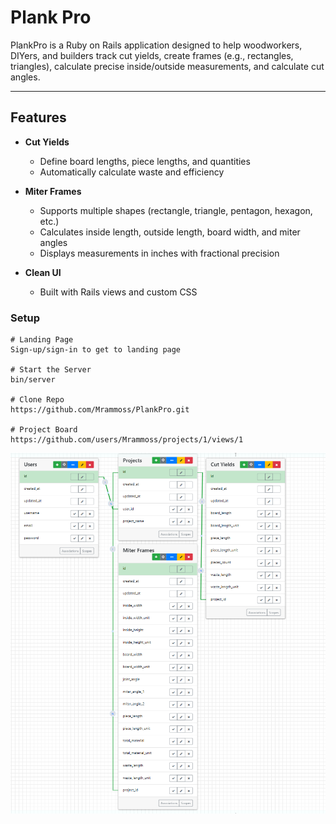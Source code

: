 # Plank Pro

PlankPro is a Ruby on Rails application designed to help woodworkers, DIYers, and builders track cut yields, create frames (e.g., rectangles, triangles), calculate precise inside/outside measurements, and calculate cut angles. 

---

## Features

- **Cut Yields**
  - Define board lengths, piece lengths, and quantities
  - Automatically calculate waste and efficiency

- **Miter Frames**
  - Supports multiple shapes (rectangle, triangle, pentagon, hexagon, etc.)
  - Calculates inside length, outside length, board width, and miter angles
  - Displays measurements in inches with fractional precision

- **Clean UI**
  - Built with Rails views and custom CSS

### Setup
```
# Landing Page
Sign-up/sign-in to get to landing page

# Start the Server
bin/server

# Clone Repo 
https://github.com/Mrammoss/PlankPro.git

# Project Board
https://github.com/users/Mrammoss/projects/1/views/1

```
![PlankPro Screenshot](app/assets/images/erd/PlankProV4.PNG)
